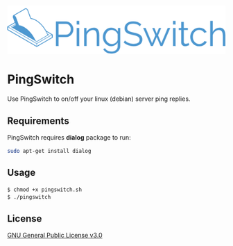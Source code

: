![](pingswitch.png)

# PingSwitch

Use PingSwitch to on/off your linux (debian) server ping replies.

## Requirements

PingSwitch requires **dialog** package to run:

```bash
sudo apt-get install dialog
```

## Usage

```bash
$ chmod +x pingswitch.sh
$ ./pingswitch
```



## License
[GNU General Public License v3.0](https://choosealicense.com/licenses/gpl-3.0/)
